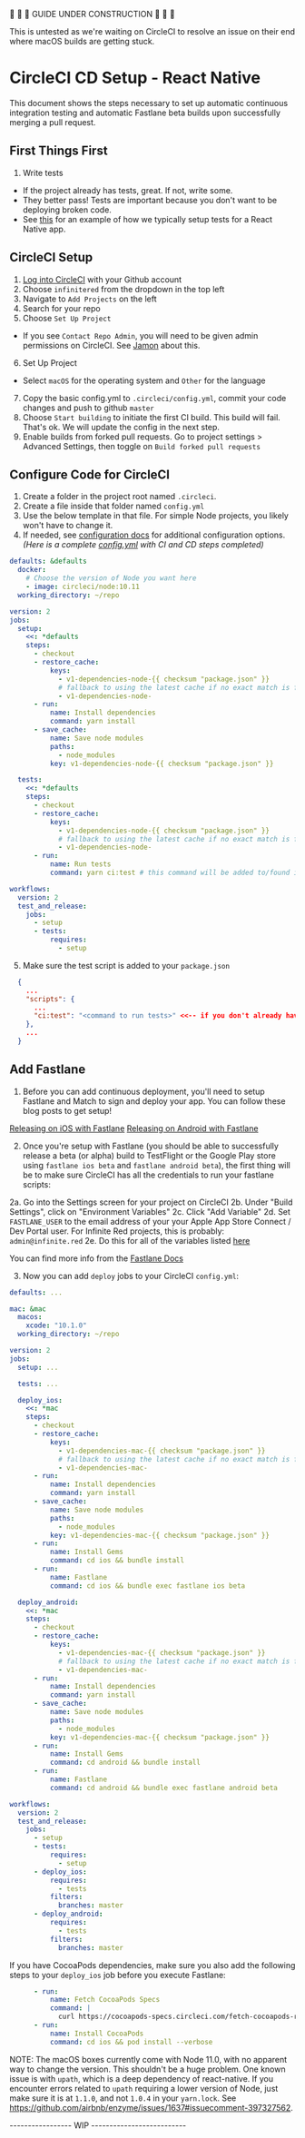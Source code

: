 🚧 🚧 🚧 GUIDE UNDER CONSTRUCTION 🚧 🚧 🚧

This is untested as we're waiting on CircleCI to resolve an issue on their end where macOS builds are getting stuck.

# CircleCI CD Setup - React Native

This document shows the steps necessary to set up automatic continuous integration testing and automatic Fastlane beta builds upon successfully merging a pull request.

## First Things First

1. Write tests
  - If the project already has tests, great. If not, write some.
  - They better pass! Tests are important because you don't want to be deploying broken code.
  - See [this](https://github.com/infinitered/ChainReactApp2018) for an example of how we typically setup tests for a React Native app.

## CircleCI Setup

1. [Log into CircleCI](https://circleci.com/vcs-authorize/) with your Github account
2. Choose `infinitered` from the dropdown in the top left
3. Navigate to `Add Projects` on the left
4. Search for your repo
5. Choose `Set Up Project`
  - If you see `Contact Repo Admin`, you will need to be given admin permissions on CircleCI. See [Jamon](https://github.com/jamonholmgren) about this.
6. Set Up Project
  - Select `macOS` for the operating system and `Other` for the language
7. Copy the basic config.yml to `.circleci/config.yml`, commit your code changes and push to github `master`
8. Choose `Start building` to initiate the first CI build. This build will fail. That's ok. We will update the config in the next step.
9. Enable builds from forked pull requests. Go to project settings > Advanced Settings, then toggle on `Build forked pull requests`

## Configure Code for CircleCI

1. Create a folder in the project root named `.circleci`.
2. Create a file inside that folder named `config.yml`
3. Use the below template in that file. For simple Node projects, you likely won't have to change it.
4. If needed, see [configuration docs](https://circleci.com/docs/2.0/config-intro/#section=configuration) for additional configuration options.
_(Here is a complete [config.yml](https://github.com/infinitered/open-source/blob/master/config.example.yml) with CI and CD steps completed)_

```yaml
defaults: &defaults
  docker:
    # Choose the version of Node you want here
    - image: circleci/node:10.11
  working_directory: ~/repo

version: 2
jobs:
  setup:
    <<: *defaults
    steps:
      - checkout
      - restore_cache:
          keys:
            - v1-dependencies-node-{{ checksum "package.json" }}
            # fallback to using the latest cache if no exact match is found
            - v1-dependencies-node-
      - run:
          name: Install dependencies
          command: yarn install
      - save_cache:
          name: Save node modules
          paths:
            - node_modules
          key: v1-dependencies-node-{{ checksum "package.json" }}

  tests:
    <<: *defaults
    steps:
      - checkout
      - restore_cache:
          keys:
            - v1-dependencies-node-{{ checksum "package.json" }}
            # fallback to using the latest cache if no exact match is found
            - v1-dependencies-node-
      - run:
          name: Run tests
          command: yarn ci:test # this command will be added to/found in your package.json scripts

workflows:
  version: 2
  test_and_release:
    jobs:
      - setup
      - tests:
          requires:
            - setup
```

5. Make sure the test script is added to your `package.json`

```json
  {
    ...
    "scripts": {
      ...
      "ci:test": "<command to run tests>" <<-- if you don't already have this one
    },
    ...
  }
  ```

## Add Fastlane

1. Before you can add continuous deployment, you'll need to setup Fastlane and Match to sign and deploy your app. You can follow these blog posts
to get setup!

[Releasing on iOS with Fastlane](https://shift.infinite.red/simple-react-native-ios-releases-4c28bb53a97b)
[Releasing on Android with Fastlane](https://shift.infinite.red/simple-react-native-android-releases-319dc5e29605)

2. Once you're setup with Fastlane (you should be able to successfully release a beta (or alpha) build to TestFlight or the Google Play store using `fastlane ios beta` and `fastlane android beta`), the first thing will be to make sure CircleCI has all the credentials to run your fastlane scripts:

2a. Go into the Settings screen for your project on CircleCI
2b. Under "Build Settings", click on "Environment Variables"
2c. Click "Add Variable"
2d. Set `FASTLANE_USER` to the email address of your your Apple App Store Connect / Dev Portal user. For Infinite Red projects, this is probably: `admin@infinite.red`
2e. Do this for all of the variables listed [here](https://github.com/fastlane/docs/blob/950c6f42231d86b5187d2cfdcab2a6c81d0f61dc/docs/best-practices/continuous-integration.md#environment-variables-to-set)

You can find more info from the [Fastlane Docs](https://github.com/fastlane/docs/blob/950c6f42231d86b5187d2cfdcab2a6c81d0f61dc/docs/best-practices/continuous-integration.md)

3. Now you can add `deploy` jobs to your CircleCI `config.yml`:

```yaml
defaults: ...

mac: &mac
  macos:
    xcode: "10.1.0"
  working_directory: ~/repo

version: 2
jobs:
  setup: ...

  tests: ...

  deploy_ios:
    <<: *mac
    steps:
      - checkout
      - restore_cache:
          keys:
            - v1-dependencies-mac-{{ checksum "package.json" }}
            # fallback to using the latest cache if no exact match is found
            - v1-dependencies-mac-
      - run:
          name: Install dependencies
          command: yarn install
      - save_cache:
          name: Save node modules
          paths:
            - node_modules
          key: v1-dependencies-mac-{{ checksum "package.json" }}
      - run:
          name: Install Gems
          command: cd ios && bundle install
      - run:
          name: Fastlane
          command: cd ios && bundle exec fastlane ios beta

  deploy_android:
    <<: *mac
    steps:
      - checkout
      - restore_cache:
          keys:
            - v1-dependencies-mac-{{ checksum "package.json" }}
            # fallback to using the latest cache if no exact match is found
            - v1-dependencies-mac-
      - run:
          name: Install dependencies
          command: yarn install
      - save_cache:
          name: Save node modules
          paths:
            - node_modules
          key: v1-dependencies-mac-{{ checksum "package.json" }}
      - run:
          name: Install Gems
          command: cd android && bundle install
      - run:
          name: Fastlane
          command: cd android && bundle exec fastlane android beta

workflows:
  version: 2
  test_and_release:
    jobs:
      - setup
      - tests:
          requires:
            - setup
      - deploy_ios:
          requires:
            - tests
          filters:
            branches: master
      - deploy_android:
          requires:
            - tests
          filters:
            branches: master
```

If you have CocoaPods dependencies, make sure you also add the following steps to your `deploy_ios` job before you execute Fastlane:

```yaml
      - run:
          name: Fetch CocoaPods Specs
          command: |
            curl https://cocoapods-specs.circleci.com/fetch-cocoapods-repo-from-s3.sh | bash -s cf
      - run:
          name: Install CocoaPods
          command: cd ios && pod install --verbose
```

NOTE: The macOS boxes currently come with Node 11.0, with no apparent way to change the version. This shouldn't be a huge problem. One known issue is with `upath`, which is a deep dependency of react-native. If you encounter errors related to `upath` requiring a lower version of Node, just make sure it is at `1.1.0`, and not `1.0.4` in your `yarn.lock`. See https://github.com/airbnb/enzyme/issues/1637#issuecomment-397327562.

----------------- WIP --------------------------